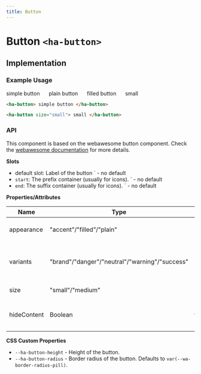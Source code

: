 ```yaml
---
title: Button
---
```


<style>
  .wrapper {
    display: flex;
    gap: 24px;
  }
</style>

# Button `<ha-button>`

## Implementation

### Example Usage

<div class="wrapper">
  <ha-button>
    simple button
  </ha-button>
  <ha-button appearance="plain">
    plain button
  </ha-button>
  <ha-button appearance="filled">
    filled button
  </ha-button>

  <ha-button size="small">
    small
  </ha-button>
</div>

```html
<ha-button> simple button </ha-button>

<ha-button size="small"> small </ha-button>
```

### API

This component is based on the webawesome button component.
Check the [webawesome documentation](https://webawesome.com/docs/components/button/) for more details.

**Slots**

- default slot: Label of the button
  ` - no default
- `start`: The prefix container (usually for icons).
  ` - no default
- `end`: The suffix container (usually for icons).
  ` - no default

**Properties/Attributes**

| Name        | Type                                           | Default  | Description                                        |
| ----------- | ---------------------------------------------- | -------- | -------------------------------------------------- |
| appearance  | "accent"/"filled"/"plain"                      | "accent" | Sets the button appearance.                        |
| variants    | "brand"/"danger"/"neutral"/"warning"/"success" | "brand"  | Sets the button color variant. "brand" is default. |
| size        | "small"/"medium"                               | "medium" | Sets the button size.                              |
| hideContent | Boolean                                        | false    | Hides the button content (for overlays)            |

**CSS Custom Properties**

- `--ha-button-height` - Height of the button.
- `--ha-button-radius` - Border radius of the button. Defaults to `var(--wa-border-radius-pill)`.
